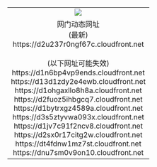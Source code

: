 ﻿<table>
  <tr></tr>
  <tr><td colspan=2 align=center><img src="https://d2u237r0ngf67c.cloudfront.net/Up/oGate.jpg" /></td></tr>
  <tr><td colspan=2 align=center>网门动态网址<br/>(最新)
<br>https://d2u237r0ngf67c.cloudfront.net
<br/><br/>(以下网址可能失效)
<br>https://d1n6bp4vp9ends.cloudfront.net
<br>https://d13d1zdy2e4ewb.cloudfront.net
<br>https://d1ohgaxllo8h8a.cloudfront.net
<br>https://d2fuoz5ihbgcq7.cloudfront.net
<br>https://d1bytrxgz4589a.cloudfront.net
<br>https://d3s5ztyvwa093x.cloudfront.net
<br>https://d1jv7c91f2ncv8.cloudfront.net
<br>https://d2sx0r17citg2w.cloudfront.net
<br>https://dt4fdnw1mz7st.cloudfront.net
<br>https://dnu7sm0v9on10.cloudfront.net
    </td>
  </tr>
</table>
